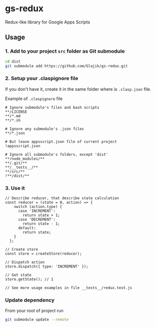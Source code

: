 # gs-redux
Redux-like library for Google Apps Scripts

## Usage

### 1. Add to your project `src` folder as Git submodule

```BASH
cd dist
git submodule add https://github.com/Glajik/gs-redux.git
```

### 2. Setup your .claspignore file

If you don't have it, create it in the same folder where is `.clasp.json` file.

Example of `.claspignore` file

```TEXT
# Ignore submodule's files and bash scripts
**/LICENSE
**/*.md
**/*.sh

# Ignore any submodule's .json files
**/*.json

# But leave appsscript.json file of current project
!appsscript.json

# Ignore all submodule's folders, except 'dist'
**/node_modules/**
**/.git/**
**/__tests__/**
**/src/**
!**/dist/**
```

### 3. Use it

```JS
// Describe reducer, that describe state calculation
const reducer = (state = 0, action) => {
    switch (action.type) {
      case 'INCREMENT':
        return state + 1;
      case 'DECREMENT':
        return state - 1;
      default:
        return state;
    }
  };

// Create store
const store = createStore(reducer);

// Dispatch action
store.dispatch({ type: 'INCREMENT' });

// Get state
store.getState(); // 1

// See more usage examples in file __tests__/redux.test.js
```

### Update dependency

From your root of project run

```BASH
git submodule update --remote
```
